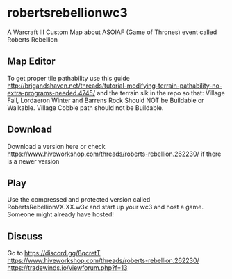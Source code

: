 # robertsrebellionwc3
A Warcraft III Custom Map about ASOIAF (Game of Thrones) event called Roberts Rebellion

## Map Editor
To get proper tile pathability use this guide http://brigandshaven.net/threads/tutorial-modifying-terrain-pathability-no-extra-programs-needed.4745/ and the terrain slk in the repo so that:
Village Fall, Lordaeron Winter and Barrens Rock Should NOT be Buildable or Walkable. Village Cobble path should not be Buildable.

## Download
Download a version here or check https://www.hiveworkshop.com/threads/roberts-rebellion.262230/ if there is a newer version

## Play
Use the compressed and protected version called RobertsRebellionVX.XX.w3x and start up your wc3 and host a game. Someone might already have hosted!

## Discuss
Go to 
https://discord.gg/8qcretT
https://www.hiveworkshop.com/threads/roberts-rebellion.262230/
https://tradewinds.io/viewforum.php?f=13

